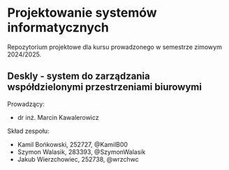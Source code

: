 # Projektowanie systemów informatycznych

Repozytorium projektowe dla kursu prowadzonego w semestrze zimowym 2024/2025.

## Deskly - system do zarządzania współdzielonymi przestrzeniami biurowymi

Prowadzący:
- dr inż. Marcin Kawalerowicz

Skład zespołu:
- Kamil Bońkowski, 252727, @KamilB00
- Szymon Walasik, 283393, @SzymonWalasik
- Jakub Wierzchowiec, 252738, @wrzchwc
